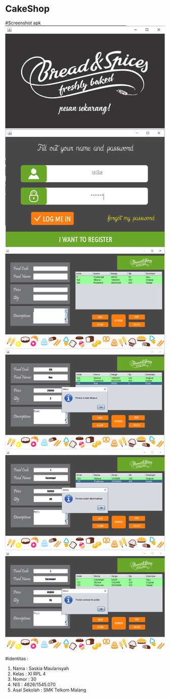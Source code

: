 # CakeShop

#Screenshot apk
![screenshot 1](https://github.com/saskiamaulansyah/CakeShop/blob/master/1.PNG)
![screenshot 2](https://github.com/saskiamaulansyah/CakeShop/blob/master/2.PNG)
![screenshot 3](https://github.com/saskiamaulansyah/CakeShop/blob/master/3.PNG)
![screenshot 4](https://github.com/saskiamaulansyah/CakeShop/blob/master/DEL.PNG)
![screenshot 5](https://github.com/saskiamaulansyah/CakeShop/blob/master/save.PNG)
![screenshot 6](https://github.com/saskiamaulansyah/CakeShop/blob/master/update.PNG)

#identitas :
<ol>
<li> Nama : Saskia Maulansyah</li>
<li> Kelas : XI RPL 4</li>
<li>Nomor : 30</li>
<li>NIS : 4826/1545.070</li>
<li>Asal Sekolah : SMK Telkom Malang</li>
</ol>
